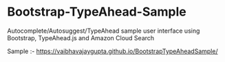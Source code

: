 # Bootstrap-TypeAhead-Sample
Autocomplete/Autosuggest/TypeAhead sample user interface using Bootstrap, TypeAhead.js and Amazon Cloud Search

Sample :- https://vaibhavajaygupta.github.io/BootstrapTypeAheadSample/
